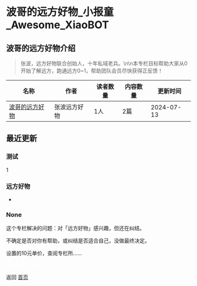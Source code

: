 # 波哥的远方好物_小报童_Awesome_XiaoBOT

## 波哥的远方好物介绍
> 张波，远方好物联合创始人，十年私域老兵。\n\n本专栏目标帮助大家从0开始了解远方，跑通远方0~1，帮助团队会员尽快获得正反馈！  
  


|名称|作者|读者数量|内容数量|更新时间|
|---|---|---|---|---|
|[波哥的远方好物](https://xiaobot.net/p/yuanfang?refer=0b133df9-27dc-423b-8101-639049001c13)|张波远方好物|1人|2篇|2024-07-13|

## 最近更新
### 测试

1

### 远方好物

  * 

### None

这个专栏解决的问题：对「远方好物」感兴趣，但还在纠结。

不确定是否对你有帮助，或纠结是否适合自己，没做最终决定。

设置的10元单价，查阅专栏所......


<a href="https://github.com/Reno9527/awesome-xiaobot" style="color: white; text-decoration: none;">awesome-xiaobot</a>

返回 [首页](../README.md)
